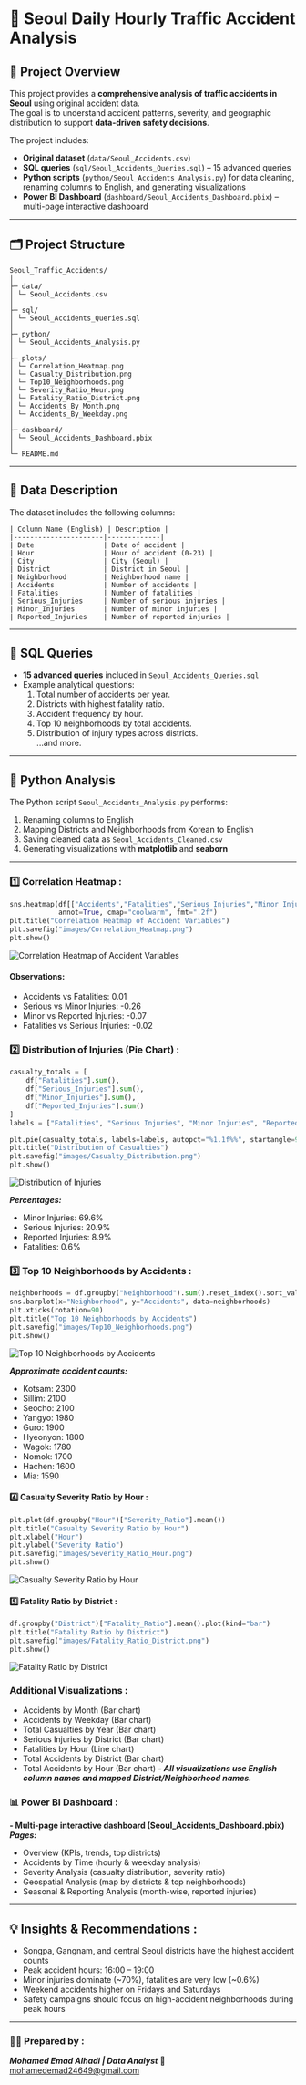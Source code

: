 # 🚦 Seoul Daily Hourly Traffic Accident Analysis

## 📖 Project Overview
This project provides a **comprehensive analysis of traffic accidents in Seoul** using original accident data.  
The goal is to understand accident patterns, severity, and geographic distribution to support **data-driven safety decisions**.  

The project includes:  
- **Original dataset** (`data/Seoul_Accidents.csv`)  
- **SQL queries** (`sql/Seoul_Accidents_Queries.sql`) – 15 advanced queries  
- **Python scripts** (`python/Seoul_Accidents_Analysis.py`) for data cleaning, renaming columns to English, and generating visualizations  
- **Power BI Dashboard** (`dashboard/Seoul_Accidents_Dashboard.pbix`) – multi-page interactive dashboard  

---

## 🗂 Project Structure
```
Seoul_Traffic_Accidents/
│
├─ data/
│ └─ Seoul_Accidents.csv
│
├─ sql/
│ └─ Seoul_Accidents_Queries.sql
│
├─ python/
│ └─ Seoul_Accidents_Analysis.py
│
├─ plots/
│ └─ Correlation_Heatmap.png
│ └─ Casualty_Distribution.png
│ └─ Top10_Neighborhoods.png
│ └─ Severity_Ratio_Hour.png
│ └─ Fatality_Ratio_District.png
│ └─ Accidents_By_Month.png
│ └─ Accidents_By_Weekday.png
│
├─ dashboard/
│ └─ Seoul_Accidents_Dashboard.pbix
│
└─ README.md
```

---

## 🧰 Data Description
The dataset includes the following columns:  
```
| Column Name (English) | Description |
|----------------------|-------------|
| Date                 | Date of accident |
| Hour                 | Hour of accident (0-23) |
| City                 | City (Seoul) |
| District             | District in Seoul |
| Neighborhood         | Neighborhood name |
| Accidents            | Number of accidents |
| Fatalities           | Number of fatalities |
| Serious_Injuries     | Number of serious injuries |
| Minor_Injuries       | Number of minor injuries |
| Reported_Injuries    | Number of reported injuries |
```
---

## 📝 SQL Queries
- **15 advanced queries** included in `Seoul_Accidents_Queries.sql`  
- Example analytical questions:  
  1. Total number of accidents per year.  
  2. Districts with highest fatality ratio.  
  3. Accident frequency by hour.  
  4. Top 10 neighborhoods by total accidents.  
  5. Distribution of injury types across districts.  
  ...and more.  

---

## 🐍 Python Analysis
The Python script `Seoul_Accidents_Analysis.py` performs:  
1. Renaming columns to English  
2. Mapping Districts and Neighborhoods from Korean to English  
3. Saving cleaned data as `Seoul_Accidents_Cleaned.csv`  
4. Generating visualizations with **matplotlib** and **seaborn**  

---

### 1️⃣ Correlation Heatmap :
```python
sns.heatmap(df[["Accidents","Fatalities","Serious_Injuries","Minor_Injuries","Reported_Injuries"]].corr(),
            annot=True, cmap="coolwarm", fmt=".2f")
plt.title("Correlation Heatmap of Accident Variables")
plt.savefig("images/Correlation_Heatmap.png")
plt.show() 
```
![Correlation Heatmap of Accident Variables](plots/Correlation_Heatmap.png)

#### Observations:

- Accidents vs Fatalities: 0.01
- Serious vs Minor Injuries: -0.26
- Minor vs Reported Injuries: -0.07
- Fatalities vs Serious Injuries: -0.02

### 2️⃣ Distribution of Injuries (Pie Chart) :
```python
casualty_totals = [
    df["Fatalities"].sum(),
    df["Serious_Injuries"].sum(),
    df["Minor_Injuries"].sum(),
    df["Reported_Injuries"].sum()
]
labels = ["Fatalities", "Serious Injuries", "Minor Injuries", "Reported Injuries"]

plt.pie(casualty_totals, labels=labels, autopct="%1.1f%%", startangle=90)
plt.title("Distribution of Casualties")
plt.savefig("images/Casualty_Distribution.png")
plt.show()
```

![Distribution of Injuries](plots/Casualties_Distribution_Pie.png)

***Percentages:***

- Minor Injuries: 69.6%
- Serious Injuries: 20.9%
- Reported Injuries: 8.9%
- Fatalities: 0.6%

### 3️⃣ Top 10 Neighborhoods by Accidents :
```python
neighborhoods = df.groupby("Neighborhood").sum().reset_index().sort_values("Accidents", ascending=False).head(10)
sns.barplot(x="Neighborhood", y="Accidents", data=neighborhoods)
plt.xticks(rotation=90)
plt.title("Top 10 Neighborhoods by Accidents")
plt.savefig("images/Top10_Neighborhoods.png")
plt.show()
```

![Top 10 Neighborhoods by Accidents](plots/Top10_Neighborhoods_by_Accidents.png)

***Approximate accident counts:***

- Kotsam: 2300
- Sillim: 2100
- Seocho: 2100
- Yangyo: 1980
- Guro: 1900
- Hyeonyon: 1800
- Wagok: 1780
- Nomok: 1700
- Hachen: 1600
- Mia: 1590

#### 4️⃣ Casualty Severity Ratio by Hour :
```python
plt.plot(df.groupby("Hour")["Severity_Ratio"].mean())
plt.title("Casualty Severity Ratio by Hour")
plt.xlabel("Hour")
plt.ylabel("Severity Ratio")
plt.savefig("images/Severity_Ratio_Hour.png")
plt.show()
```

![Casualty Severity Ratio by Hour](plots/Casualty_Severity_Ratio_by_Hour.png)

#### 5️⃣ Fatality Ratio by District :
```python
df.groupby("District")["Fatality_Ratio"].mean().plot(kind="bar")
plt.title("Fatality Ratio by District")
plt.savefig("images/Fatality_Ratio_District.png")
plt.show()
```

![Fatality Ratio by District](plots/Fatality_Ratio_by_District.png)

### Additional Visualizations :

- Accidents by Month (Bar chart)
- Accidents by Weekday (Bar chart)
- Total Casualties by Year (Bar chart)
- Serious Injuries by District (Bar chart)
- Fatalities by Hour (Line chart)
- Total Accidents by District (Bar chart)
- Total Accidents by Hour (Bar chart)
***- All visualizations use English column names and mapped District/Neighborhood names.***

### 📊 Power BI Dashboard :

**- Multi-page interactive dashboard (Seoul_Accidents_Dashboard.pbix)**
***Pages:***

- Overview (KPIs, trends, top districts)
- Accidents by Time (hourly & weekday analysis)
- Severity Analysis (casualty distribution, severity ratio)
- Geospatial Analysis (map by districts & top neighborhoods)
- Seasonal & Reporting Analysis (month-wise, reported injuries)

---

## 💡 Insights & Recommendations :

- Songpa, Gangnam, and central Seoul districts have the highest accident counts
- Peak accident hours: 16:00 – 19:00
- Minor injuries dominate (~70%), fatalities are very low (~0.6%)
- Weekend accidents higher on Fridays and Saturdays
- Safety campaigns should focus on high-accident neighborhoods during peak hours

---

### 👨‍💻 Prepared by :

***Mohamed Emad Alhadi | Data Analyst***
📩 mohamedemad24649@gmail.com
